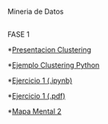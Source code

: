 Mineria de Datos
##
FASE 1

*[Presentacion Clustering](https://github.com/AlanZamMdrn/MineriaDts/blob/master/Presentacion_Clustering_Equipo2.pdf)

*[Ejemplo Clustering Python](https://github.com/AlanZamMdrn/MineriaDts/blob/master/ejemplo_kmeans_equipo2.ipynb)

*[Ejercicio 1 (.ipynb)](https://github.com/carladelagarzaf/Mineria-de-Datos/blob/master/Ejercicios1_Clustering_012.ipynb)

*[Ejercicio 1 (.pdf)](https://github.com/carladelagarzaf/Mineria-de-Datos/blob/master/Ejercicios1_Clustering_012.pdf)

*[Mapa Mental 2](https://github.com/AlanZamMdrn/MineriaDts/blob/master/MapaMental_2_1625654.pdf)
